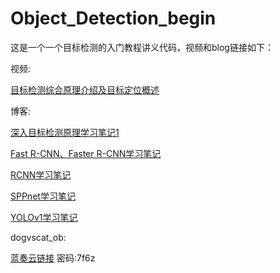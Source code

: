 # Object_Detection_begin

这是一个一个目标检测的入门教程讲义代码，视频和blog链接如下：

视频:

[目标检测综合原理介绍及目标定位概述](https://www.bilibili.com/video/BV1RV4y1J7sR?spm_id_from=333.999.0.0&vd_source=7d4bd2b396e1e64e3f8f2739ebff969e)


博客:

[深入目标检测原理学习笔记1](https://blog.csdn.net/Killer_kali/article/details/123287648)

[Fast R-CNN、Faster R-CNN学习笔记](https://blog.csdn.net/Killer_kali/article/details/123332406)

[RCNN学习笔记](https://blog.csdn.net/Killer_kali/article/details/123312866)

[SPPnet学习笔记](https://blog.csdn.net/Killer_kali/article/details/123312761)

[YOLOv1学习笔记](https://blog.csdn.net/Killer_kali/article/details/123297168)

dogvscat_ob:

[蓝奏云链接](https://wwp.lanzouf.com/iWQjn086tqkf) 密码:7f6z
